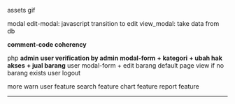 assets
    gif

modal
    edit-modal: javascript transition to edit
    view_modal: take data from db
    
**comment-code coherency**

php
    **admin**
        **user verification by admin**
        **modal-form**
            **+ kategori**
            **+ ubah hak akses**
            **+ jual barang**
    user
        modal-form
            + edit barang
    default page view if no barang exists
    user logout

more
    warn user feature
    search feature
    chart feature
    report feature

-----------------------------

